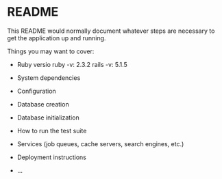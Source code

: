 # README

This README would normally document whatever steps are necessary to get the
application up and running.

Things you may want to cover:

* Ruby versio
ruby -v: 2.3.2
rails -v: 5.1.5

* System dependencies

* Configuration

* Database creation

* Database initialization

* How to run the test suite

* Services (job queues, cache servers, search engines, etc.)

* Deployment instructions

* ...
